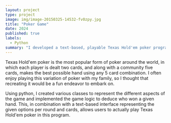 ```yaml
---
layout: project
type: project
image: img/image-20150325-14532-fv0zpy.jpg
title: "Poker Game"
date: 2024
published: true
labels:
  - Python
summary: "I developed a text-based, playable Texas Hold'em poker program with functioning game logic."
---
```


Texas Hold'em poker is the most popular form of poker around the world, in which each player is dealt two cards, and along with a community five cards, makes the best possible hand using any 5 card combination. I often enjoy playing this variation of poker with my family, so I thought that recreating it would be a fun endeavor to embark on. 

Using python, I created various classes to represent the different aspects of the game and implemented the game logic to deduce who won a given hand. This, in combination with a text-based interface representing the given options per round and cards, allows users to actually play Texas Hold'em poker in this program.
